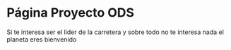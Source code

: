 # Página Proyecto ODS
Si te interesa ser el lider de la carretera y sobre todo no te interesa nada el planeta eres bienvenido <a href="https://asiershof.github.io/PaginaProyectoODS/index.html"></a>
